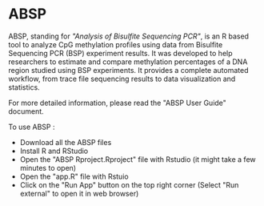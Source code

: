 # ABSP
ABSP, standing for *"Analysis of Bisulfite Sequencing PCR"*, is an R based tool to analyze CpG methylation profiles using data from Bisulfite Sequencing PCR (BSP) experiment results. 
It was developed to help researchers to estimate and compare methylation percentages of a DNA region studied using BSP experiments. 
It provides a complete automated workflow, from trace file sequencing results to data visualization and statistics.

For more detailed information, please read the "ABSP User Guide" document.

To use ABSP :

* Download all the ABSP files
* Install R and RStudio
* Open the "ABSP Rproject.Rproject" file with Rstudio (it might take a few minutes to open)
* Open the "app.R" file with Rstuio
* Click on the "Run App" button on the top right corner (Select "Run external" to open it in web browser)
